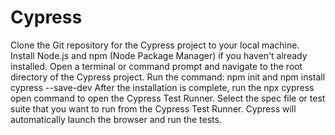 # Cypress
Clone the Git repository for the Cypress project to your local machine.
Install Node.js and npm (Node Package Manager) if you haven't already installed.
Open a terminal or command prompt and navigate to the root directory of the Cypress project.
Run the command: npm init and npm install cypress --save-dev 
After the installation is complete, run the npx cypress open command to open the Cypress Test Runner.
Select the spec file or test suite that you want to run from the Cypress Test Runner.
Cypress will automatically launch the browser and run the tests.